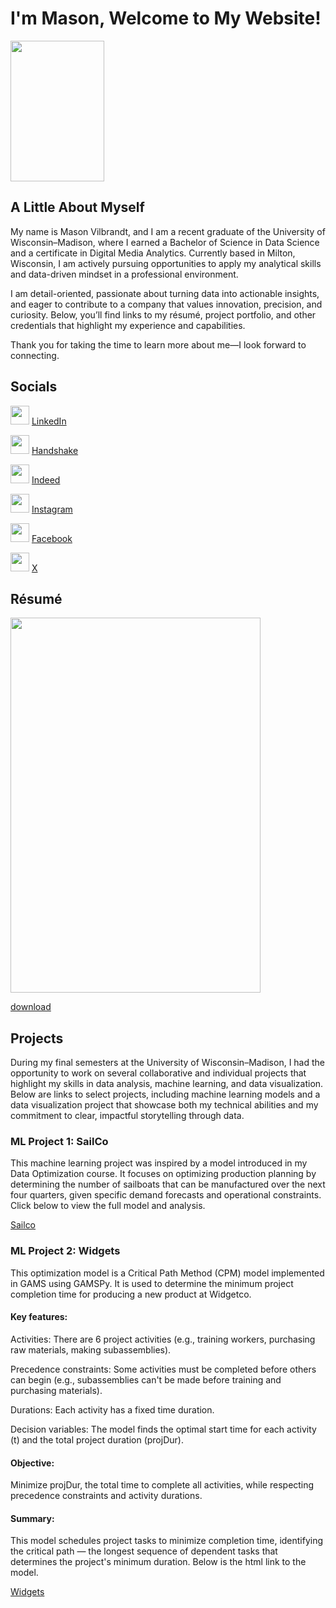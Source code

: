 # I'm Mason, Welcome to My Website!
<img src = "https://github.com/user-attachments/assets/3b5af849-4cf1-4207-b026-9cf3f946a741" width = "150" height = "225" />

## A Little About Myself
My name is Mason Vilbrandt, and I am a recent graduate of the University of Wisconsin–Madison, where I earned a Bachelor of Science in Data Science and a certificate in Digital Media Analytics. Currently based in Milton, Wisconsin, I am actively pursuing opportunities to apply my analytical skills and data-driven mindset in a professional environment.

I am detail-oriented, passionate about turning data into actionable insights, and eager to contribute to a company that values innovation, precision, and curiosity. Below, you’ll find links to my résumé, project portfolio, and other credentials that highlight my experience and capabilities.

Thank you for taking the time to learn more about me—I look forward to connecting.

## Socials
<img src = "https://github.com/user-attachments/assets/13ba5ca7-d8f8-4862-91b6-7d0085fcd0bf" width = "30" height = "30" /> [LinkedIn](https://www.linkedin.com/in/mason-vilbrandt-2a65ba32b/)

<img src = "https://github.com/user-attachments/assets/df45e54a-48b5-444e-b4db-2fc026c508d8" width = "30" height = "30" /> [Handshake](https://wisc.joinhandshake.com/profiles/z3hse6)

<img src = "https://github.com/user-attachments/assets/111ab23e-e126-4a48-b5ce-36a7fe33c3b0" width = "30" height = "30" /> [Indeed](https://profile.indeed.com/)

<img src = "https://github.com/user-attachments/assets/cc3369cf-fcff-4d07-8228-2c78122922a3" width = "30" height = "30" /> [Instagram](https://www.instagram.com/masonvilbrandt/?next=%2F)

<img src = "https://github.com/user-attachments/assets/da86ed68-8381-435e-8474-d8dbcdee5044" width = "30" height = "30" /> [Facebook](https://www.facebook.com/mason.vilbrandt/)

<img src = "https://github.com/user-attachments/assets/240777fe-4532-4156-bb83-70bed1a0b9a9" width = "30" height = "30" /> [X](https://x.com/MVilbrandt)






## Résumé
<img src = "https://github.com/user-attachments/assets/a33a2b80-78e1-4ca2-8684-6addd1dd6b5d" width = "400" height = "600" />

[download](https://github.com/user-attachments/files/20714970/Mason.Vilbrandt.Resume.pdf)

## Projects

During my final semesters at the University of Wisconsin–Madison, I had the opportunity to work on several collaborative and individual projects that highlight my skills in data analysis, machine learning, and data visualization. Below are links to select projects, including machine learning models and a data visualization project that showcase both my technical abilities and my commitment to clear, impactful storytelling through data.

### ML Project 1: SailCo

This machine learning project was inspired by a model introduced in my Data Optimization course. It focuses on optimizing production planning by determining the number of sailboats that can be manufactured over the next four quarters, given specific demand forecasts and operational constraints. Click below to view the full model and analysis.

[Sailco](https://mvilbrandt.github.io/Sailco.html)

### ML Project 2: Widgets

This optimization model is a Critical Path Method (CPM) model implemented in GAMS using GAMSPy. It is used to determine the minimum project completion time for producing a new product at Widgetco.

#### Key features:
Activities: There are 6 project activities (e.g., training workers, purchasing raw materials, making subassemblies).

Precedence constraints: Some activities must be completed before others can begin (e.g., subassemblies can't be made before training and purchasing materials).

Durations: Each activity has a fixed time duration.

Decision variables: The model finds the optimal start time for each activity (t) and the total project duration (projDur).

#### Objective:
Minimize projDur, the total time to complete all activities, while respecting precedence constraints and activity durations.

#### Summary:
This model schedules project tasks to minimize completion time, identifying the critical path — the longest sequence of dependent tasks that determines the project's minimum duration. Below is the html link to the model.

[Widgets](https://mvilbrandt.github.io/Widgets.html)



